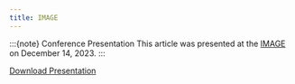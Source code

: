 ```yaml
---
title: IMAGE
---
```


:::{note} Conference Presentation
This article was presented at the [IMAGE](https://library.seg.org/doi/10.1190/image2023-3910791.1) on December 14, 2023.
:::

[Download Presentation](abstract/presentation/Capriotti_IMAGE_2023.pdf)
